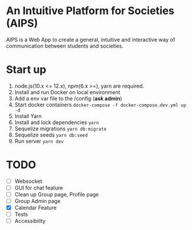 # An Intuitive Platform for Societies (AIPS)

AIPS is a Web App to create a general, intuitive and interactive way of communication between students and societies.

# Start up

1. node.js(10.x <= 12.x), npm(6.x >=), yarn are required.
1. Install and run Docker on local environment
1. Add a env var file to the /config (**ask admin**)
1. Start docker containers ```docker-compose -f docker-compose.dev.yml up -d```
1. Install Yarn
1. Install and lock dependencies ```yarn```
1. Sequelize migrations ```yarn db:migrate```
1. Sequelize seeds ```yarn db:seed```
1. Run server ```yarn dev```

# TODO

- [ ] Websocket
- [ ] GUI for chat feature
- [ ] Clean up Group page, Profile page
- [ ] Group Admin page
- [x] Calendar Feature
- [ ] Tests
- [ ] Accessibility